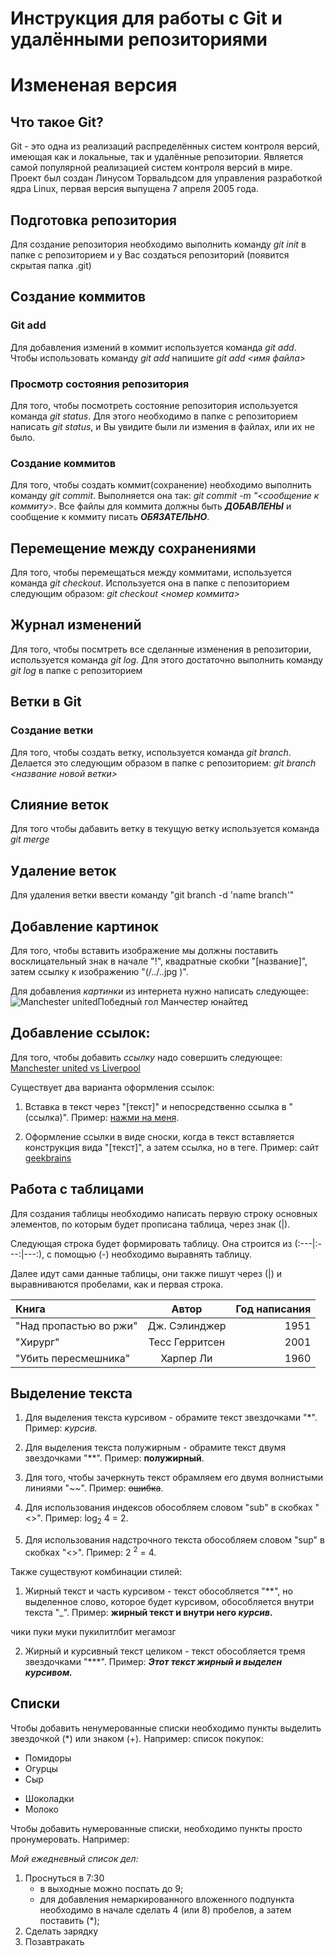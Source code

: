 # Инструкция для работы с Git и удалёнными репозиториями

# Измененая версия 


## Что такое Git?
Git - это одна из реализаций распределённых систем контроля версий, имеющая как и локальные, так и удалённые репозитории. Является самой популярной реализацией систем контроля версий в мире. Проект был создан Линусом Торвальдсом для управления разработкой ядра Linux, первая версия выпущена 7 апреля 2005 года. 

## Подготовка репозитория
Для создание репозитория необходимо выполнить команду *git init*  в папке с репозиторием и у Вас создаться репозиторий (появится скрытая папка .git)

## Создание коммитов

### Git add
Для добавления измений в коммит используется команда *git add*. Чтобы использовать команду *git add* напишите *git add <имя файла>*

### Просмотр состояния репозитория
Для того, чтобы посмотреть состояние репозитория используется команда *git status*. Для этого необходимо в папке с репозиторием написать *git status*, и Вы увидите были ли измения в файлах, или их не было.

### Создание коммитов
Для того, чтобы создать коммит(сохранение) необходимо выполнить команду *git commit*. Выполняется она так: *git commit -m "<сообщение к коммиту>*. Все файлы для коммита должны быть ***ДОБАВЛЕНЫ*** и сообщение к коммиту писать ***ОБЯЗАТЕЛЬНО***.

## Перемещение между сохранениями
Для того, чтобы перемещаться между коммитами, используется команда *git checkout*. Используется она в папке с пепозиторием следующим образом: *git checkout <номер коммита>*

## Журнал изменений
Для того, чтобы посмтреть все сделанные изменения в репозитории, используется команда *git log*. Для этого достаточно выполнить команду *git log* в папке с репозиторием

## Ветки в Git

### Создание ветки

Для того, чтобы создать ветку, используется команда *git branch*. Делается это следующим образом в папке с репозиторием: *git branch <название новой ветки>*

## Слияние веток

Для того чтобы дабавить ветку в текущую ветку используется команда *git merge <name branch>*

## Удаление веток
Для удаления ветки ввести команду "git branch -d 'name branch'"

## Добавление картинок
Для того, чтобы вставить изображение мы должны поставить восклицательный знак в начале "!", квадратные скобки "[название]", затем ссылку к изображению  "(/../..jpg )".

Для добавления *картинки* из интернета нужно написать следующее:
  ![Manchester united](https://avatars.mds.yandex.net/i?id=2a000001869fb42c38acaa7cf0614b01fc24-1629654-fast-images&n=13 )Победный гол Манчестер юнайтед
  

## Добавление ссылок:
Для того, чтобы добавить *ссылку* надо совершить следующее: [Manchester united vs Liverpool](https://www.manutd.com/en/mutv)

Существует два варианта оформления ссылок:

1. Вставка в текст через "[текст]" и непосредственно ссылка в "(ссылка)".  Пример: [нажми на меня](https://gb.ru/lessons/251885).

2. Оформление ссылки в виде сноски, когда в текст вставляется конструкция вида "[текст]", а затем ссылка, но в теге. Пример: сайт [geekbrains][1]

[1]: https://gb.ru/lessons/251885 "geekbrains"

## Работа с таблицами
 
 Для создания таблицы необходимо написать первую строку основных элементов, по которым будет прописана таблица, через знак (|).

 Следующая строка будет формировать таблицу. Она строится из (:---|:---:|---:), с помощью (-) необходимо выравнять таблицу.

 Далее идут сами данные таблицы, они также пишут через (|) и выравниваются пробелами, как и первая строка.


Книга                 |  Автор         | Год написания
:---------------------|:--------------:| -------------:
"Над пропастью во ржи"| Дж. Сэлинджер  | 1951
"Хирург"              | Тесс Герритсен | 2001
"Убить пересмешника"  | Харпер Ли      | 1960



## Выделение текста

1. Для выделения текста курсивом - обрамите текст звездочками "*". Пример: *курсив.*

2. Для выделения текста полужирным - обрамите текст двумя звездочками "**". Пример: **полужирный**.

3. Для того, чтобы зачеркнуть текст обрамляем его двумя волнистыми линиями "~~". Пример: ~~ошибка~~.

4. Для использования индексов обособляем словом "sub" в скобках "<>". Пример: log<sub>2</sub> 4 = 2.

5. Для использования надстрочного текста обособляем словом "sup" в скобках "<>". Пример: 2 <sup>2</sup> = 4.

Также существуют комбинации стилей:

1. Жирный текст и часть курсивом - текст обособляется "**", но выделенное слово, которое будет курсивом, обособляется внутри текста "_". Пример: **жирный текст и внутри него _курсив_.**
  
  
  
  
чики пуки муки пукилитлбит мегамозг
  

2. Жирный и курсивный текст целиком - текст обособляется тремя звездочками "***". Пример: ***Этот текст жирный и выделен курсивом.***

## Списки
Чтобы добавить ненумерованные списки необходимо пункты выделить звездочкой (*) или знаком (+). 
Например: список покупок:
* Помидоры
* Огурцы
* Сыр
+ Шоколадки
+ Молоко

Чтобы добавить нумерованные списки, необходимо пункты просто пронумеровать.
Например:

_Мой ежедневный список дел:_
1. Проснуться в 7:30
    * в выходные можно поспать до 9;
    * для добавления немаркированного вложенного подпункта необходимо в начале сделать 4 (или 8) пробелов, а затем поставить (*);
2. Сделать зарядку
3. Позавтракать
